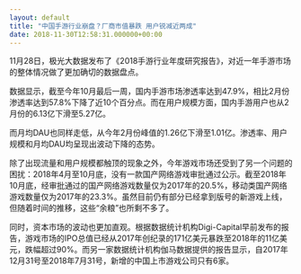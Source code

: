 ```yaml
---
layout: default
title: "中国手游行业崩盘？厂商市值暴跌 用户锐减近两成"
date: 2018-11-30T12:58:31.000000+00:00
---
```


11月28日，极光大数据发布了《2018手游行业年度研究报告》，对近一年手游市场的整体情况做了更加确切的数据盘点。

数据显示，截至今年10月最后一周，国内手游市场渗透率达到47.9%，相比2月份渗透率达到57.8%下降了近10个百分点。而在用户规模方面，国内手游用户也从2月份的6.13亿下滑至5.27亿。

而月均DAU也同样走低，从今年2月份峰值的1.26亿下滑至1.01亿。渗透率、用户规模和月均DAU均呈现出波动下降的态势。

除了出现流量和用户规模都触顶的现象之外，今年游戏市场还受到了另一个问题的困扰：2018年4月至10月底，没有一款国产网络游戏审批通过公示。截至2018年10月底，经审批通过的国产网络游戏数量仅为2017年的20.5%，移动类国产网络游戏数量仅为2017年的23.3%。虽然目前仍有部分已经拿到版号的新游戏上线，但随着时间的推移，这些“余粮”也所剩不多了。

同时，资本市场的波动也更加直观。根据数据统计机构Digi-Capital早前发布的报告，游戏市场的IPO总值已经从2017年创纪录的171亿美元暴跌至2018年的11亿美元，跌幅超过90%。而另一家数据统计机构伽马数据提供的报告显示，自2017年12月31号至2018年7月31号，新增的中国上市游戏公司只有6家。


